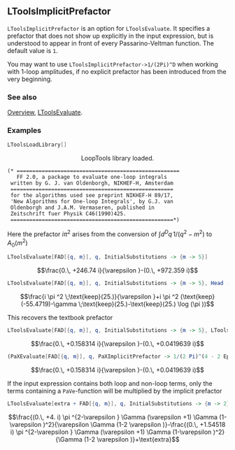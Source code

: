 ## LToolsImplicitPrefactor

`LToolsImplicitPrefactor` is an option for `LToolsEvaluate`. It specifies a prefactor that does not show up explicitly in the input expression, but is understood to appear in front of every Passarino-Veltman function. The default value is `1`.

You may want to use `LToolsImplicitPrefactor->1/(2Pi)^D` when working with 1-loop amplitudes, if no explicit prefactor has been introduced from the very beginning.

### See also

[Overview](Extra/FeynHelpers.md), [LToolsEvaluate](LToolsEvaluate.md).

### Examples

```mathematica
LToolsLoadLibrary[]
```

$$\text{LoopTools library loaded.}$$

```
(* ====================================================
   FF 2.0, a package to evaluate one-loop integrals
 written by G. J. van Oldenborgh, NIKHEF-H, Amsterdam
 ====================================================
 for the algorithms used see preprint NIKHEF-H 89/17,
 'New Algorithms for One-loop Integrals', by G.J. van
 Oldenborgh and J.A.M. Vermaseren, published in 
 Zeitschrift fuer Physik C46(1990)425.
 ====================================================*)
```

Here the prefactor $i \pi^2$ arises from the conversion of $\int d^D q\, 1/(q^2-m^2)$ to $A_0(m^2)$

```mathematica
LToolsEvaluate[FAD[{q, m}], q, InitialSubstitutions -> {m -> 5}]
```

$$\frac{0.\, +246.74 i}{\varepsilon }-(0.\, +972.359 i)$$

```mathematica
LToolsEvaluate[FAD[{q, m}], q, InitialSubstitutions -> {m -> 5}, Head -> keep]
```

$$\frac{i \pi ^2 \;\text{keep}(25.)}{\varepsilon }+i \pi ^2 (\text{keep}(-55.4719)-\gamma  \;\text{keep}(25.)-\text{keep}(25.) \log (\pi ))$$

This recovers the textbook prefactor

```mathematica
LToolsEvaluate[FAD[{q, m}], q, InitialSubstitutions -> {m -> 5}, LToolsImplicitPrefactor -> 1/(2 Pi)^(4 - 2 Epsilon)]
```

$$\frac{0.\, +0.158314 i}{\varepsilon }-(0.\, +0.0419639 i)$$

```mathematica
(PaXEvaluate[FAD[{q, m}], q, PaXImplicitPrefactor -> 1/(2 Pi)^(4 - 2 Epsilon)] /. {m -> 5, ScaleMu^2 -> 1}) // N
```

$$\frac{0.\, +0.158314 i}{\varepsilon }-(0.\, +0.0419639 i)$$

If the input expression contains both loop and non-loop terms, only the terms containing a `PaVe`-function will be multiplied
by the implicit prefactor

```mathematica
LToolsEvaluate[extra + FAD[{q, m}], q, InitialSubstitutions -> {m -> 2}, LToolsExpandInEpsilon -> False]
```

$$\frac{(0.\, +4. i) \pi ^{2-\varepsilon } \Gamma (\varepsilon +1) \Gamma (1-\varepsilon )^2}{\varepsilon  \Gamma (1-2 \varepsilon )}-\frac{(0.\, +1.54518 i) \pi ^{2-\varepsilon } \Gamma (\varepsilon +1) \Gamma (1-\varepsilon )^2}{\Gamma (1-2 \varepsilon )}+\text{extra}$$